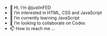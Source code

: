 - 👋 Hi, I’m @justinFED
- 👀 I’m interested in HTML, CSS and JavaScript
- 🌱 I’m currently learning JavaScript
- 💞️ I’m looking to collaborate on Codes
- 📫 How to reach me ...

<!---
justinFED/justinFED is a ✨ special ✨ repository because its `README.md` (this file) appears on your GitHub profile.
You can click the Preview link to take a look at your changes.
--->
